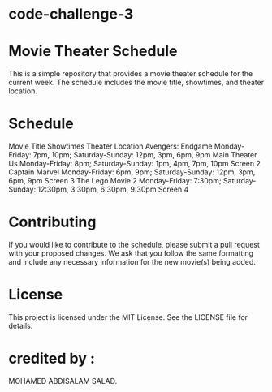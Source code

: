 # code-challenge-3
# Movie Theater Schedule
This is a simple repository that provides a movie theater schedule for the current week. The schedule includes the movie title, showtimes, and theater location.

# Schedule
Movie Title	Showtimes	Theater Location
Avengers: Endgame	Monday-Friday: 7pm, 10pm; Saturday-Sunday: 12pm, 3pm, 6pm, 9pm	Main Theater
Us	Monday-Friday: 8pm; Saturday-Sunday: 1pm, 4pm, 7pm, 10pm	Screen 2
Captain Marvel	Monday-Friday: 6pm, 9pm; Saturday-Sunday: 12pm, 3pm, 6pm, 9pm	Screen 3
The Lego Movie 2	Monday-Friday: 7:30pm; Saturday-Sunday: 12:30pm, 3:30pm, 6:30pm, 9:30pm	Screen 4
# Contributing
If you would like to contribute to the schedule, please submit a pull request with your proposed changes. We ask that you follow the same formatting and include any necessary information for the new movie(s) being added.

# License
This project is licensed under the MIT License. See the LICENSE file for details.

# credited by : 
MOHAMED ABDISALAM SALAD.